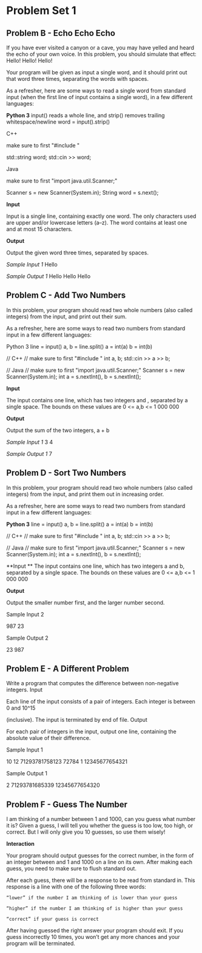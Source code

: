 # Problem Set 1

## Problem B - Echo Echo Echo

If you have ever visited a canyon or a cave, you may have yelled and heard the echo of your own voice. In this problem, you should simulate that effect:
Hello! Hello! Hello!

Your program will be given as input a single word, and it should print out that word three times, separating the words with spaces.

As a refresher, here are some ways to read a single word from standard input (when the first line of input contains a single word), in a few different languages:

**Python 3**
input() reads a whole line, and strip() removes trailing whitespace/newline
word = input().strip()

C++

make sure to first "#include <iostream>"

std::string word;
std::cin >> word;

Java

make sure to first "import java.util.Scanner;"

Scanner s = new Scanner(System.in);
String word = s.next();

**Input**

Input is a single line, containing exactly one word. The only characters used are upper and/or lowercase letters (a–z). The word contains at least one and at most 15 characters.

**Output**

Output the given word three times, separated by spaces.


*Sample Input 1*
Hello

*Sample Output 1*
Hello Hello Hello


## Problem C - Add Two Numbers
In this problem, your program should read two whole numbers (also called integers) from the input, and print out their sum.

As a refresher, here are some ways to read two numbers from standard input in a few different languages:

Python 3
line = input()
a, b = line.split()
a = int(a)
b = int(b)

// C++
// make sure to first "#include <iostream>"
int a, b;
std::cin >> a >> b;

// Java
// make sure to first "import java.util.Scanner;"
Scanner s = new Scanner(System.in);
int a = s.nextInt(), b = s.nextInt();

**Input**

The input contains one line, which has two integers
and , separated by a single space. The bounds on these values are 0 <= a,b <= 1 000 000


**Output**

Output the sum of the two integers, a + b 


*Sample Input 1*
3 4

*Sample Output 1*
7



## Problem D - Sort Two Numbers
In this problem, your program should read two whole numbers (also called integers) from the input, and print them out in increasing order.

As a refresher, here are some ways to read two numbers from standard input in a few different languages:

**Python 3**
line = input()
a, b = line.split()
a = int(a)
b = int(b)

// C++
// make sure to first "#include <iostream>"
int a, b;
std::cin >> a >> b;

// Java
// make sure to first "import java.util.Scanner;"
Scanner s = new Scanner(System.in);
int a = s.nextInt(), b = s.nextInt();

**Input
**
The input contains one line, which has two integers a
and b, separated by a single space. The bounds on these values are 0 <= a,b <= 1 000 000


**Output**

Output the smaller number first, and the larger number second.


Sample Input 2

987 23

Sample Output 2

23 987



## Problem E - A Different Problem
Write a program that computes the difference between non-negative integers.
Input

Each line of the input consists of a pair of integers. Each integer is between 0 and 10^15

(inclusive). The input is terminated by end of file.
Output

For each pair of integers in the input, output one line, containing the absolute value of their difference.

Sample Input 1

10 12
71293781758123 72784
1 12345677654321

Sample Output 1

2
71293781685339
12345677654320


## Problem F - Guess The Number

I am thinking of a number between 1 and 1000, can you guess what number it is? Given a guess, I will tell you whether the guess is too low, too high, or correct. But I will only give you 10 guesses, so use them wisely!

**Interaction**

Your program should output guesses for the correct number, in the form of an integer between
and 1 and 1000 on a line on its own. After making each guess, you need to make sure to flush standard out.

After each guess, there will be a response to be read from standard in. This response is a line with one of the following three words:

    “lower” if the number I am thinking of is lower than your guess

    “higher” if the number I am thinking of is higher than your guess

    “correct” if your guess is correct

After having guessed the right answer your program should exit. If you guess incorrectly 10
times, you won’t get any more chances and your program will be terminated.